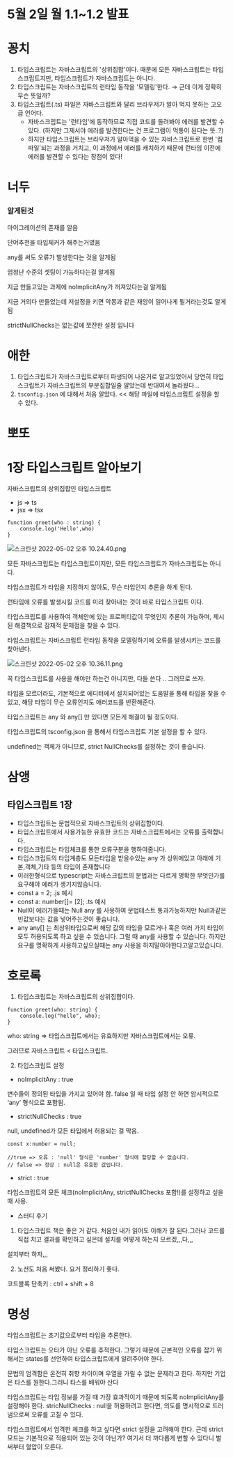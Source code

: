 # 5월 2일 월 1.1~1.2 발표

# 꽁치

1. 타입스크립트는 자바스크립트의 '상위집합'이다. 때문에 모든 자바스크립트는 타입스크립트지만, 타입스크립트가 자바스크립트는 아니다.
2. 타입스크립트는 자바스크립트의 런타임 동작을 '모델링'한다.
→ 근데 이게 정확히 무슨 뜻일까?
3. 타입스크립트(.ts) 파일은 자바스크립트와 달리 브라우저가 알아 먹지 못하는 고오급 언어다.
    - 자바스크립트는 '런타임'에 동작하므로 직접 코드를 돌려봐야 에러를 발견할 수 있다. (하지만 그제서야 에러를 발견한다는 건 프로그램이 먹통이 된다는 뜻..?)
    - 하지만 타입스크립트는 브라우저가 알아먹을 수 있는 자바스크립트로 한번 '컴파일'되는 과정을 거치고, 이 과정에서 에러를 캐치하기 때문에 런타임 이전에 에러를 발견할 수 있다는 장점이 있다!

# 너두

### 알게된것

마이그레이션의 존재를 알음

단어추천을 타입체커가 해주는거였음

any를 써도 오류가 발생한다는 것을 알게됨

엄청난 수준의 셋팅이 가능하다는걸 알게됨

지금 만들고있는 과제에 noImplicitAny가 꺼져있다는걸 알게됨

지금 거의다 만들었는데 저설정을 키면 악몽과 같은 재앙이 일어나게 될거라는것도 알게됨

strictNullChecks는 없는값에 쪼잔한 설정 입니다

# 애한

1. 타입스크립트가 자바스크립트로부터 파생되어 나온거로 알고있었어서 당연히 타입스크립트가 자바스크립트의 부분집합일줄 알았는데 반대여서 놀라웠다...
2. `tsconfig.json` 에 대해서 처음 알았다. << 해당 파일에 타입스크립트 설정을 할 수 있다.

# 뽀또

# 1장 타입스크립트 알아보기

자바스크립트의 상위집합인 타입스크립트

- js ⇒ ts
- jsx ⇒ tsx

```tsx
function greet(who : string) {
    console.log('Hello',who)
}
```

![스크린샷 2022-05-02 오후 10.24.40.png](https://s3-us-west-2.amazonaws.com/secure.notion-static.com/e10f3217-21d2-4532-9780-be03bef346d9/스크린샷_2022-05-02_오후_10.24.40.png)

모든 자바스크립트는 타입스크립트이지만, 모든 타입스크립트가 자바스크립트는 아니다.

타입스크립트가 타입을 지정하지 않아도, 무슨 타입인지 추론을 하게 된다.

런타임에 오류를 발생시킬 코드를 미리 찾아내는 것이 바로 타입스크립트 이다.

타입스크립트를 사용하여 객체안에 있는 프로퍼티값이 무엇인지 추론이 가능하며, 제시된 해결책으로 잠재적 문제점을 찾을 수 있다.

타입스크립트는 자바스크립트 런타임 동작을 모델링하기에 오류를 발생시키는 코드를 찾아낸다.

![스크린샷 2022-05-02 오후 10.36.11.png](https://s3-us-west-2.amazonaws.com/secure.notion-static.com/5562204a-2a74-4ed5-ac86-97a1eaaae549/스크린샷_2022-05-02_오후_10.36.11.png)


꼭 타입스크립트를 사용을 해야만 하는건 아니지만, 다들 쓴다 .. 그러므로 쓰자.

타입을 모르더라도, 기본적으로 에디터에서 설치되어있는 도움말을 통해 타입을 찾을 수 있고, 해당 타입이 무슨 오류인지도 애러코드를 반환해준다.

타입스크립트는 any 와 any[] 만 있다면 모든게 해결이 될 정도이다.

타입스크립트의 tsconfig.json 을 통해서 타입스크립트 기본 설정을 할 수 있다.

undefined는 객체가 아니므로, strict NullChecks를 설정하는 것이 좋습니다.

# 삼앵

## 타입스크립트 1장

- 타입스크립트는 문법적으로 자바스크립트의 상위집합이다.
- 타입스크립트에서 사용가능한 유효한 코드는 자바스크립트에서는 오류를 출력합니다.
- 타입스크립트는 타입체크를 통한 오류구분을 행하여줍니다.
- 타입스크립트의 타입계층도 모든타입을 받을수있는 any 가 상위에있고 아래에
기본,객체,기타 등의 타입이 존재합니다
- 이러한형식으로 typescript는 자바스크립트의 문법과는 다르게 명확한 무엇인가를 요구해야 에러가 생기지않습니다.
- const a = 2; .js 예시
- const a: number[]= [2]; .ts 예시
- Null이 에러가뜰때는 Null any 를 사용하여 문법테스트 통과가능하지만 Null과같은 빈값보다는 값을 넣어주는것이 좋습니다.
- any any[] 는 최상위타입으로써 해당 값의 타입을 모르거나 혹은 여러 가지 타입이 모두 허용되도록 하고 싶을 수 있습니다. 그럴 때 any를 사용할 수 있습니다. 하지만 요구를 명확하게 사용하고싶으실때는 any 사용을 하지말아야한다고알고있습니다.

# 호로록

1. 타입스크립트는 자바스크립트의 상위집합이다.

```tsx
function greet(who: string) {
    console.log("hello", who);
}
```

who: string ⇒ 타입스크립트에서는 유효하지만 자바스크립트에서는 오류.

그러므로 자바스크립트 < 타입스크립트.

2. 타입스크립트 설정
- noImplicitAny : true

변수들이 정의된 타입을 가지고 있어야 함. false 일 때 타입 설정 안 하면 암시적으로 ‘any’ 형식으로 포함됨.

- strictNullChecks : true

null, undefined가 모든 타입에서 허용되는 걸 막음.

```tsx
const x:number = null;

//true => 오류 : 'null' 형식은 'number' 형식에 할당할 수 없습니다.
// false => 정상 : null은 유효한 값입니다.
```

- strict : true

타입스크립트의 모든 체크(noImplicitAny, strictNullChecks 포함!)를 설정하고 싶을 때 사용.

- 스터디 후기
 1. 타입스크립트 책은 좋은 거 같다. 처음인 내가 읽어도 이해가 잘 된다.그러나 코드를 직접 치고 결과를 확인하고 싶은데 설치를 어떻게 하는지 모르겠,,,다,,,

설치부터 하자,,,

2. 노션도 처음 써봤다. 요거 정리하기 좋다.

코드블록 단축키 : ctrl + shift + 8

# 명성

타입스크립트는 초기값으로부터 타입을 추론한다.

타입스크립트는 오타가 아닌 오류를 추적한다.
그렇기 때문에 근본적인 오류를 잡기 위해서는 states를 선언하여 타입스크립트에게 알려주어야 한다.

문법의 엄격함은 온전히 취향 차이이며 우열을 가릴 수 없는 문제라고 한다.
하지만 기업은 타스를 원한다.그러니 타스를 배워야 산다

타입스크립트는 타입 정보를 가질 때 가장 효과적이기 때문에 되도록 noImplicitAny를 설정해야 한다.
stricNullChecks : null을 허용하려고 한다면, 의도를 명시적으로 드러냄으로써 오류를 고칠 수 있다.

타입스크립트에서 엄격한 체크를 하고 싶다면 strict 설정을 고려해야 한다.
근데 strict모드는 기본적으로 적용되어 있는 것이 아닌가?
여기서 더 까다롭게 변할 수 있다니 벌써부터 혈압이 오른다.
